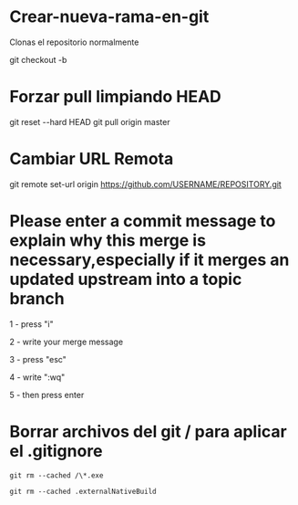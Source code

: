 # Crear-nueva-rama-en-git

Clonas el repositorio normalmente

git checkout -b <branch-name> 


# Forzar pull limpiando HEAD
git reset --hard HEAD
git pull origin master

# Cambiar URL Remota

git remote set-url origin https://github.com/USERNAME/REPOSITORY.git


# Please enter a commit message to explain why this merge is necessary,especially if it merges an updated upstream into a topic branch

1 - press "i"

2 - write your merge message

3 - press "esc"

4 - write ":wq"

5 - then press enter 


# Borrar archivos del git / para aplicar el .gitignore

```
git rm --cached /\*.exe

git rm --cached .externalNativeBuild
```

